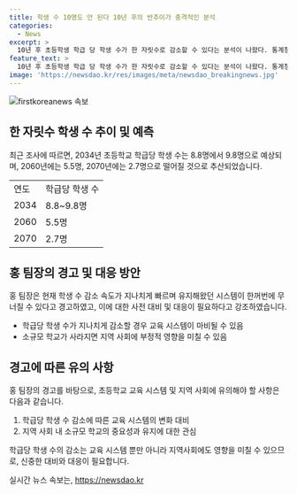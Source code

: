 ```yaml
---
title: 학생 수 10명도 안 된다 10년 후의 반추이가 충격적인 분석
categories:
  - News
excerpt: >
  10년 후 초등학생 학급 당 학생 수가 한 자릿수로 감소할 수 있다는 분석이 나왔다. 통계청의 데이터를 기반으로 한 이 분석에 따르면, 2034년에 학급 당 학생 수는 8.8~9.8명으로 예상되며, 2060년에는 5.5명, 2070년에는 2.7명으로까지 떨어질 수 있다고 전망되고 있다. 이는 학생 수 감소 속도가 지나치게 빠르며, 현재 유지되고 있는 교육 시스템이 위기에 처해있음을 시사하는 것으로 나타났다.
feature_text: >
  10년 후 초등학생 학급 당 학생 수가 한 자릿수로 감소할 수 있다는 분석이 나왔다. 통계청의 데이터를 기반으로 한 이 분석에 따르면, 2034년에 학급 당 학생 수는 8.8~9.8명으로 예상되며, 2060년에는 5.5명, 2070년에는 2.7명으로까지 떨어질 수 있다고 전망되고 있다. 이는 학생 수 감소 속도가 지나치게 빠르며, 현재 유지되고 있는 교육 시스템이 위기에 처해있음을 시사하는 것으로 나타났다.
image: 'https://newsdao.kr/res/images/meta/newsdao_breakingnews.jpg'
---
```


<p><img src="https://newsdao.kr/res/images/meta/newsdao_breakingnews.jpg" alt="firstkoreanews 속보" /></p>

<h2 data-ke-size="size26">한 자릿수 학생 수 추이 및 예측</h2>

<p data-ke-size="size16">최근 조사에 따르면, 2034년 초등학교 학급당 학생 수는 8.8명에서 9.8명으로 예상되며, 2060년에는 5.5명, 2070년에는 2.7명으로 떨어질 것으로 추산되었습니다.</p>

<table>
  <tr>
    <td>연도</td>
    <td>학급당 학생 수</td>
  </tr>
  <tr>
    <td>2034</td>
    <td>8.8~9.8명</td>
  </tr>
  <tr>
    <td>2060</td>
    <td>5.5명</td>
  </tr>
  <tr>
    <td>2070</td>
    <td>2.7명</td>
  </tr>
</table>

<h2 data-ke-size="size26">홍 팀장의 경고 및 대응 방안</h2>

<p data-ke-size="size16">홍 팀장은 현재 학생 수 감소 속도가 지나치게 빠르며 유지해왔던 시스템이 한꺼번에 무너질 수 있다고 경고하였고, 이에 대한 사전 대비 및 대응이 필요하다고 강조하였습니다.</p>

<ul>
  <li>학급당 학생 수가 지나치게 감소할 경우 교육 시스템이 마비될 수 있음</li>
  <li>소규모 학교가 사라지면 지역 사회에 부정적 영향을 미칠 수 있음</li>
</ul>

<h2 data-ke-size="size26">경고에 따른 유의 사항</h2>

<p data-ke-size="size16">홍 팀장의 경고를 바탕으로, 초등학교 교육 시스템 및 지역 사회에 유의해야 할 사항은 다음과 같습니다.</p>

<ol>
  <li>학급당 학생 수 감소에 따른 교육 시스템의 변화 대비</li>
  <li>지역 사회 내 소규모 학교의 중요성과 유지에 대한 관심</li>
</ol>

<p data-ke-size="size16">학급당 학생 수의 감소는 교육 시스템 뿐만 아니라 지역사회에도 영향을 미칠 수 있으므로, 신중한 대비와 대응이 필요합니다.</p>
실시간 뉴스 속보는, <a href="https://newsdao.kr" rel="dofollow">https://newsdao.kr</a>


